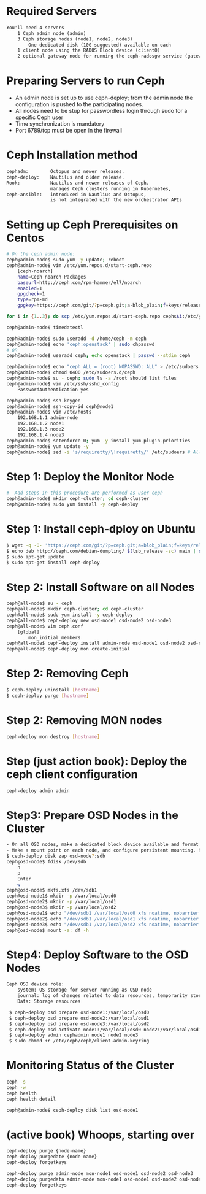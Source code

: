 # Required Servers
```txt
You'll need 4 servers
	1 Ceph admin node (admin)
	3 Ceph storage nodes (node1, node2, node3)
		One dedicated disk (10G suggested) available on each
	1 client node using the RADOS Block device (client0)
	2 optional gateway node for running the ceph-radosgw service (gateway)
```

# Preparing Servers to run Ceph

- An admin node is set up to use ceph-deploy; from the admin node the configuration is pushed to the participating nodes.
- All nodes need to be stup for passwordless login through sudo for a specific Ceph user
- Time synchronization is mandatory
- Port 6789/tcp must be open in the firewall

# Ceph Installation method

```txt
cephadm:        Octopus and newer releases.
ceph-deploy:    Nautilus and older release.
Rook:           Nautilus and newer releases of Ceph.
                manages Ceph clusters running in Kubernetes,
ceph-ansible:   introduced in Nautlius and Octopus,
                is not integrated with the new orchestrator APIs
```

# Setting up Ceph Prerequisites on Centos

```sh
# On the ceph admin node:
ceph@admin-node$ sudo yum -y update; reboot
ceph@admin-node$ vim /etc/yum.repos.d/start-ceph.repo
	[ceph-noarch]
	name=Ceph noarch Packages
	baseurl=http://ceph.com/rpm-hammer/el7/noarch
	enabled=1
	gpgcheck=1
	type=rpm-md
	gpgkey=https://ceph.com/git/?p=ceph.git;a-blob_plain;f=keys/release.asc

for i in {1..3}; do scp /etc/yum.repos.d/start-ceph.repo cephs$i:/etc/yum.repos.d/; done

ceph@admin-node$ timedatectl													

ceph@admin-node$ sudo useradd -d /home/ceph -m ceph
ceph@admin-node$ echo 'ceph:openstack' | sudo chpasswd
# OR
ceph@admin-node$ useradd ceph; echo openstack | passwd --stdin ceph				

ceph@admin-node$ echo "ceph ALL = (root) NOPASSWD: ALL" > /etc/sudoers.d/ceph	
ceph@admin-node$ chmod 0400 /etc/sudoers.d/ceph
ceph@admin-node$ su - ceph; sudo ls -a /root should list files					
ceph@admin-node$ vim /etc/ssh/sshd_config
	PasswordAuthentication yes

ceph@admin-node$ ssh-keygen
ceph@admin-node$ ssh-copy-id ceph@node1
ceph@admin-node$ vim /etc/hosts
	192.168.1.1 admin-node
	192.168.1.2 node1
	192.168.1.3 node2
	192.168.1.4 node3
ceph@admin-node$ setenforce 0; yum -y install yum-plugin-priorities
ceph@admin-node$ yum update -y
ceph@admin-node$ sed -i 's/requiretty/\!requiretty/' /etc/sudoers # Allow remote sudo commands to run on all nodes
```

# Step 1: Deploy the Monitor Node
```sh
#  Add steps in this procedure are performed as user ceph
ceph@admin-node$ mkdir ceph-cluster; cd ceph-cluster
ceph@admin-node$ sudo yum install -y ceph-deploy
```

# Step 1: Install ceph-dploy on Ubuntu
```sh
$ wget -q -O- 'https://ceph.com/git/?p=ceph.git;a=blob_plain;f=keys/release.asc' | sudo apt-key add -
$ echo deb http://ceph.com/debian-dumpling/ $(lsb_release -sc) main | sudo tee /etc/apt/sources.list.d/ceph.list
$ sudo apt-get update
$ sudo apt-get install ceph-deploy
```

# Step 2: Install Software on all Nodes
```sh
ceph@all-node$ su - ceph
ceph@all-node$ mkdir ceph-cluster; cd ceph-cluster
ceph@all-node$ sudo yum install -y ceph-deploy
ceph@all-node$ ceph-deploy new osd-node1 osd-node2 osd-node3
ceph@all-node$ vim ceph.conf
	[global]
		mon_initial_members
ceph@all-node$ ceph-deploy install admin-node osd-node1 osd-node2 osd-node3
ceph@all-node$ ceph-deploy mon create-initial
```

# Step 2: Removing Ceph
```sh
$ ceph-deploy uninstall [hostname]
$ ceph-deploy purge [hostname]
```

# Step 2: Removing MON nodes
```sh
ceph-deploy mon destroy [hostname]
```

# Step (just action book): Deploy the ceph client configuration
```sh
ceph-deploy admin admin
```

# Step3: Prepare OSD Nodes in the Cluster
```sh
- On all OSD nodes, make a dedicated block device available and format it with the XFS file systemc
- Make a mount point on each node, and configure persistent mounting. Note that each node will have a diffrent directory name:
$ ceph-deploy disk zap osd-node?:sdb
ceph@osd-node$ fdisk /dev/sdb
	n
	p
	Enter
	w
ceph@osd-node$ mkfs.xfs /dev/sdb1
ceph@osd-node1$ mkdir -p /var/local/osd0
ceph@osd-node2$ mkdir -p /var/local/osd1
ceph@osd-node3$ mkdir -p /var/local/osd2
ceph@osd-node1$ echo "/dev/sdb1 /var/local/osd0 xfs noatime, nobarrier 0 0" >> /etc/fstab
ceph@osd-node2$ echo "/dev/sdb1 /var/local/osd1 xfs noatime, nobarrier 0 0" >> /etc/fstab
ceph@osd-node3$ echo "/dev/sdb1 /var/local/osd2 xfs noatime, nobarrier 0 0" >> /etc/fstab
ceph@osd-node$ mount -a: df -h
```

# Step4: Deploy Software to the OSD Nodes
```sh
Ceph OSD device role:
	system: OS storage for server running as OSD node
	journal: log of changes related to data resources, temporarity store data to be replicated across OSD nodes.
	Data: Storage resources

 $ ceph-deploy osd prepare osd-node1:/var/local/osd0
 $ ceph-deploy osd prepare osd-node2:/var/local/osd1
 $ ceph-deploy osd prepare osd-node3:/var/local/osd2
 $ ceph-deploy osd activate node1:/var/local/osd0 node2:/var/local/osd1 node3:/var/local/osd2
 $ ceph-deploy admin cephadmin node1 node2 node3
 $ sudo chmod +r /etc/ceph/ceph/client.admin.keyring
```

# Monitoring Status of the Cluster 
```sh
ceph -s
ceph -w
ceph health
ceph health detail

ceph@admin-node$ ceph-deploy disk list osd-node1
```

# (active book) Whoops, starting over
```sh
ceph-deploy purge {node-name}
ceph-doploy purgedate {node-name}
ceph-deploy forgetkeys

ceph-deploy purge admin-node mon-node1 osd-node1 osd-node2 osd-node3
ceph-deploy purgedata admin-node mon-node1 osd-node1 osd-node2 osd-node3
ceph-deploy forgetkeys
```